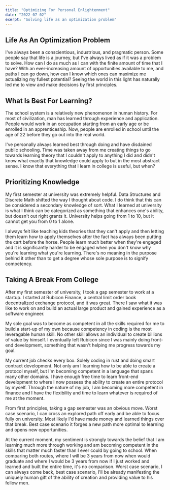 ```yaml
---
title: "Optimizing For Personal Enlightenment"
date: "2022-07-02"
exerpt: "Solving life as an optimization problem"
---
```

## Life As An Optimization Problem

I've always been a conscientious, industrious, and pragmatic person. Some people say that life is a journey, but I've always lived as if it was a problem to solve. How can I do as much as I can with the finite amount of time that I have? With an ever-increasing amount of opportunities available to me, and paths I can go down, how can I know which ones can maximize me actualizing my fullest potential? Seeing the world in this light has naturally led me to view and make decisions by first principles.

## What Is Best For Learning?

The school system is a relatively new phenomenon in human history. For most of civilization, man has learned through experience and application. People would work in an occupation starting from an early age or be enrolled in an apprenticeship. Now, people are enrolled in school until the age of 22 before they go out into the real world.

I've personally always learned best through doing and have disdained public schooling. Time was taken away from me creating things to go towards learning theory that I couldn't apply to anything I did and didn't know what exactly that knowledge could apply to but in the most abstract sense. I know that everything that I learn in college is useful, but when? 

## Prioritizing Knowledge

My first semester at university was extremely helpful. Data Structures and Discrete Math shifted the way I thought about code. I do think that this can be considered a secondary knowledge of sort. What I learned at university is what I think can be categorized as something that enhances one's ability, but doesn't out right grants it. University helps going from 1 to 10, but it cannot get you from 0 to 1 alone.

I always felt like teaching kids theories that they can't apply and then letting them learn how to apply themselves after the fact has always been putting the cart before the horse. People learn much better when they're engaged and it is significantly harder to be engaged when you don't know why you're learning what you're learning. There's no meaning in the purpose behind it other than to get a degree whose sole purpose is to signify competency.

## Taking A Break From College

After my first semester of university, I took a gap semester to work at a startup. I started at Rubicon Finance, a central limit order book decentralized exchange protocol, and it was great. There I saw what it was like to work on and build an actual large product and gained experience as a software engineer.

My sole goal was to become as competent in all the skills required for me to build a start-up of my own because competency in coding is the most leveragable human skill. No other skill allows an individual to create billions of value by himself. I eventually left Rubicon since I was mainly doing front-end development, something that wasn't helping me progress towards my goal.

My current job checks every box. Solely coding in rust and doing smart contract development. Not only am I learning how to be able to create a protocol myself, but I'm becoming competent in a language that spans many other domains. I have enough free time to learn front-end development to where I now possess the ability to create an entire protocol by myself. Through the nature of my job, I am becoming more competent in finance and I have the flexibility and time to learn whatever is required of me at the moment.

From first principles, taking a gap semester was an obvious move. Worst case scenario, I can cross an explored path off early and be able to focus fully on university. Most likely I'd have made money and learned things over that break. Best case scenario it forges a new path more optimal to learning and opens new opportunities.

At the current moment, my sentiment is strongly towards the belief that I am learning much more through working and am becoming competent in the skills that matter much faster than I ever could by going to school. When comparing both routes, where I will be 3 years from now when would graduate and where I would be 3 years from now if I just worked and learned and built the entire time, it's no comparison. Worst case scenario, I can always come back, best case scenario, I'll be already manifesting the uniquely human gift of the ability of creation and providing value to his fellow men.
